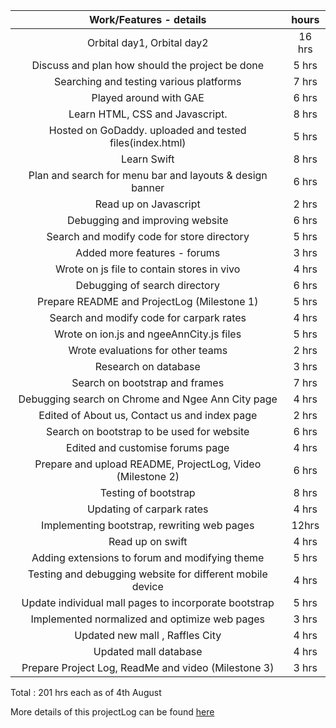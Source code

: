 | Work/Features - details                                  | hours  |
|:--------------------------------------------------------:| :-----:|
|Orbital day1, Orbital day2                                | 16 hrs |
|Discuss and plan how should the project be done           | 5 hrs  |
|Searching and testing various platforms                   | 7 hrs  |
|Played around with GAE                                    | 6 hrs  |
|Learn HTML, CSS and Javascript.                           | 8 hrs  |
|Hosted on GoDaddy. uploaded and tested files(index.html)  | 5 hrs  | 
|Learn Swift                                               | 8 hrs  | 
|Plan and search for menu bar and layouts & design banner  | 6 hrs  |
|Read up on Javascript                                     | 2 hrs  |
|Debugging and improving website                           | 6 hrs  | 
|Search and modify code for store directory                | 5 hrs  | 
|Added more features - forums                              | 3 hrs  |
|Wrote on js file to contain stores in vivo                | 4 hrs  | 
|Debugging of search directory                             | 6 hrs  |
|Prepare README and ProjectLog    (Milestone 1)            | 5 hrs  | 
|Search and modify code for carpark rates                  | 4 hrs  |
|Wrote on ion.js and ngeeAnnCity.js files                  | 5 hrs  |
|Wrote evaluations for other teams                         | 2 hrs  |
|Research on database                                      | 3 hrs  |
|Search on bootstrap and frames                            | 7 hrs  |
|Debugging search on Chrome and Ngee Ann City page         | 4 hrs  | 
|Edited of About us, Contact us and index page             | 2 hrs  |
|Search on bootstrap to be used for website                | 6 hrs  |
|Edited and customise forums page                          | 4 hrs  |
|Prepare and upload README, ProjectLog, Video (Milestone 2)| 6 hrs  |
|Testing of bootstrap 								                	   | 8 hrs  |
|Updating of carpark rates						              		   | 4 hrs  | 
|Implementing bootstrap, rewriting web pages			         | 12hrs  | 
|Read up on swift									                    	   | 4 hrs  | 
|Adding extensions to forum and modifying theme 		       | 5 hrs  | 
|Testing and debugging website for different mobile device | 4 hrs  |
|Update individual mall pages to incorporate bootstrap     | 5 hrs  |
|Implemented normalized and optimize web pages 	     		   | 3 hrs  |
|Updated new mall , Raffles City				                   | 4 hrs  | 
|Updated mall database					                				   | 4 hrs  |
|Prepare Project Log, ReadMe and video (Milestone 3)       | 3 hrs  |

Total : 201 hrs each as of 4th August

More details of this projectLog can be found [here](https://github.com/KlashbeN/BrowseAMall/blob/master/ProjectLog.md)
